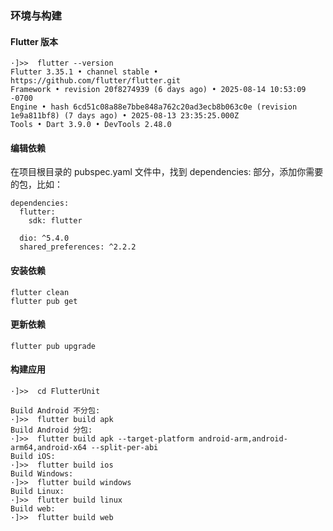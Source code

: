 ### 环境与构建

#### Flutter 版本

```
·]>>  flutter --version
Flutter 3.35.1 • channel stable • https://github.com/flutter/flutter.git
Framework • revision 20f8274939 (6 days ago) • 2025-08-14 10:53:09 -0700
Engine • hash 6cd51c08a88e7bbe848a762c20ad3ecb8b063c0e (revision 1e9a811bf8) (7 days ago) • 2025-08-13 23:35:25.000Z
Tools • Dart 3.9.0 • DevTools 2.48.0
```

#### 编辑依赖

在项目根目录的 pubspec.yaml 文件中，找到 dependencies: 部分，添加你需要的包，比如：

```
dependencies:
  flutter:
    sdk: flutter

  dio: ^5.4.0
  shared_preferences: ^2.2.2
```

#### 安装依赖

```
flutter clean
flutter pub get

```

#### 更新依赖

```
flutter pub upgrade

```

#### 构建应用

```
·]>>  cd FlutterUnit

Build Android 不分包:
·]>>  flutter build apk
Build Android 分包:
·]>>  flutter build apk --target-platform android-arm,android-arm64,android-x64 --split-per-abi
Build iOS:
·]>>  flutter build ios
Build Windows:
·]>>  flutter build windows
Build Linux:
·]>>  flutter build linux
Build web:
·]>>  flutter build web
```
